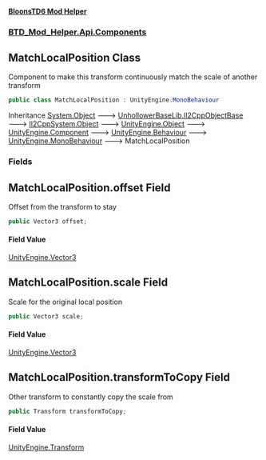 #### [BloonsTD6 Mod Helper](README.md 'README')
### [BTD_Mod_Helper.Api.Components](README.md#BTD_Mod_Helper.Api.Components 'BTD_Mod_Helper.Api.Components')

## MatchLocalPosition Class

Component to make this transform continuously match the scale of another transform

```csharp
public class MatchLocalPosition : UnityEngine.MonoBehaviour
```

Inheritance [System.Object](https://docs.microsoft.com/en-us/dotnet/api/System.Object 'System.Object') &#129106; [UnhollowerBaseLib.Il2CppObjectBase](https://docs.microsoft.com/en-us/dotnet/api/UnhollowerBaseLib.Il2CppObjectBase 'UnhollowerBaseLib.Il2CppObjectBase') &#129106; [Il2CppSystem.Object](https://docs.microsoft.com/en-us/dotnet/api/Il2CppSystem.Object 'Il2CppSystem.Object') &#129106; [UnityEngine.Object](https://docs.microsoft.com/en-us/dotnet/api/UnityEngine.Object 'UnityEngine.Object') &#129106; [UnityEngine.Component](https://docs.microsoft.com/en-us/dotnet/api/UnityEngine.Component 'UnityEngine.Component') &#129106; [UnityEngine.Behaviour](https://docs.microsoft.com/en-us/dotnet/api/UnityEngine.Behaviour 'UnityEngine.Behaviour') &#129106; [UnityEngine.MonoBehaviour](https://docs.microsoft.com/en-us/dotnet/api/UnityEngine.MonoBehaviour 'UnityEngine.MonoBehaviour') &#129106; MatchLocalPosition
### Fields

<a name='BTD_Mod_Helper.Api.Components.MatchLocalPosition.offset'></a>

## MatchLocalPosition.offset Field

Offset from the transform to stay

```csharp
public Vector3 offset;
```

#### Field Value
[UnityEngine.Vector3](https://docs.microsoft.com/en-us/dotnet/api/UnityEngine.Vector3 'UnityEngine.Vector3')

<a name='BTD_Mod_Helper.Api.Components.MatchLocalPosition.scale'></a>

## MatchLocalPosition.scale Field

Scale for the original local position

```csharp
public Vector3 scale;
```

#### Field Value
[UnityEngine.Vector3](https://docs.microsoft.com/en-us/dotnet/api/UnityEngine.Vector3 'UnityEngine.Vector3')

<a name='BTD_Mod_Helper.Api.Components.MatchLocalPosition.transformToCopy'></a>

## MatchLocalPosition.transformToCopy Field

Other transform to constantly copy the scale from

```csharp
public Transform transformToCopy;
```

#### Field Value
[UnityEngine.Transform](https://docs.microsoft.com/en-us/dotnet/api/UnityEngine.Transform 'UnityEngine.Transform')